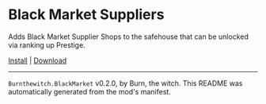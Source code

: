 # Black Market Suppliers

Adds Black Market Supplier Shops to the safehouse that can be unlocked via ranking up Prestige.

[Install](https://hitman-resources.netlify.app/smf-install-link/https://github.com/Burn-the-witch/Blackmarketsuppliers/releases/latest/download/mod.framework.zip) | [Download](https://github.com/Burn-the-witch/Blackmarketsuppliers/releases/latest/download/mod.framework.zip)

---

`Burnthewitch.BlackMarket` v0.2.0, by Burn, the witch. This README was automatically generated from the mod's manifest.
